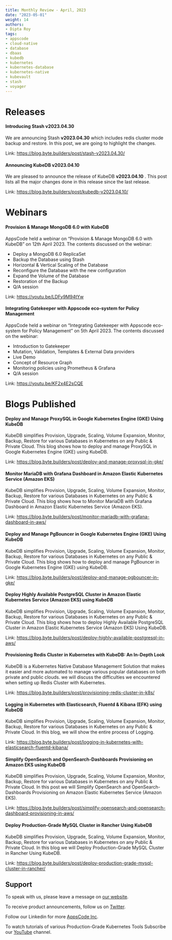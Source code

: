 ```yaml
---
title: Monthly Review - April, 2023
date: "2023-05-01"
weight: 14
authors:
- Dipta Roy
tags:
- appscode
- cloud-native
- database
- dbaas
- kubedb
- kubernetes
- kubernetes-database
- kubernetes-native
- kubevault
- stash
- voyager
---
```


# Releases


#### Introducing Stash v2023.04.30

We are announcing Stash **v2023.04.30** which includes redis cluster mode backup and restore. In this post, we are going to highlight the changes.

Link: https://blog.byte.builders/post/stash-v2023.04.30/


#### Announcing KubeDB v2023.04.10

We are pleased to announce the release of KubeDB **v2023.04.10** . This post lists all the major changes done in this release since the last release. 

Link: https://blog.byte.builders/post/kubedb-v2023.04.10/



# Webinars


#### Provision & Manage MongoDB 6.0 with KubeDB

AppsCode held a webinar on “Provision & Manage MongoDB 6.0 with KubeDB” on 12th April 2023. The contents discussed on the webinar:

- Deploy a MongoDB 6.0 ReplicaSet
- Backup the Database using Stash
- Horizontal & Vertical Scaling of the Database
- Reconfigure the Database with the new configuration
- Expand the Volume of the Database
- Restoration of the Backup
- Q/A session

Link: https://youtu.be/LDFy9M94tYw


#### Integrating Gatekeeper with Appscode eco-system for Policy Management

AppsCode held a webinar on “Integrating Gatekeeper with Appscode eco-system for Policy Management” on 5th April 2023. The contents discussed on the webinar:

- Introduction to Gatekeeper
- Mutation, Validation, Templates & External Data providers
- Live Demo
- Concept of Resource Graph
- Monitoring policies using Prometheus & Grafana
- Q/A session

Link: https://youtu.be/KF2x4E2sCQE



# Blogs Published


#### Deploy and Manage ProxySQL in Google Kubernetes Engine (GKE) Using KubeDB

KubeDB simplifies Provision, Upgrade, Scaling, Volume Expansion, Monitor, Backup, Restore for various Databases in Kubernetes on any Public & Private Cloud. This blog shows how to deploy and manage ProxySQL in Google Kubernetes Engine (GKE) using KubeDB.

Link: https://blog.byte.builders/post/deploy-and-manage-proxysql-in-gke/


#### Monitor MariaDB with Grafana Dashboard in Amazon Elastic Kubernetes Service (Amazon EKS)

KubeDB simplifies Provision, Upgrade, Scaling, Volume Expansion, Monitor, Backup, Restore for various Databases in Kubernetes on any Public & Private Cloud. This blog shows how to Monitor MariaDB with Grafana Dashboard in Amazon Elastic Kubernetes Service (Amazon EKS).

Link: https://blog.byte.builders/post/monitor-mariadb-with-grafana-dashboard-in-aws/

#### Deploy and Manage PgBouncer in Google Kubernetes Engine (GKE) Using KubeDB

KubeDB simplifies Provision, Upgrade, Scaling, Volume Expansion, Monitor, Backup, Restore for various Databases in Kubernetes on any Public & Private Cloud. This blog shows how to deploy and manage PgBouncer in Google Kubernetes Engine (GKE) using KubeDB.

Link: https://blog.byte.builders/post/deploy-and-manage-pgbouncer-in-gke/


#### Deploy Highly Available PostgreSQL Cluster in Amazon Elastic Kubernetes Service (Amazon EKS) using KubeDB

KubeDB simplifies Provision, Upgrade, Scaling, Volume Expansion, Monitor, Backup, Restore for various Databases in Kubernetes on any Public & Private Cloud. This blog shows how to deploy Highly Available PostgreSQL Cluster in Amazon Elastic Kubernetes Service (Amazon EKS) Using KubeDB.

Link: https://blog.byte.builders/post/deploy-highly-available-postgresql-in-aws/


#### Provisioning Redis Cluster in Kubernetes with KubeDB: An In-Depth Look

KubeDB is a Kubernetes Native Database Management Solution that makes it easier and more automated to manage various popular databases on both private and public clouds. we will discuss the difficulties we encountered when setting up Redis Cluster with Kubernetes.

Link: https://blog.byte.builders/post/provisioning-redis-cluster-in-k8s/


#### Logging in Kubernetes with Elasticsearch, Fluentd & Kibana (EFK) using KubeDB

KubeDB simplifies Provision, Upgrade, Scaling, Volume Expansion, Monitor, Backup, Restore for various Databases in Kubernetes on any Public & Private Cloud. In this blog, we will show the entire process of Logging.

Link: https://blog.byte.builders/post/logging-in-kubernetes-with-elasticsearch-fluentd-kibana/


#### Simplify OpenSearch and OpenSearch-Dashboards Provisioning on Amazon EKS using KubeDB

KubeDB simplifies Provision, Upgrade, Scaling, Volume Expansion, Monitor, Backup, Restore for various Databases in Kubernetes on any Public & Private Cloud. In this post we will Simplify OpenSearch and OpenSearch-Dashboards Provisioning on Amazon Elastic Kubernetes Service (Amazon EKS).

Link: https://blog.byte.builders/post/simplify-opensearch-and-opensearch-dashboard-provisioning-in-aws/


#### Deploy Production-Grade MySQL Cluster in Rancher Using KubeDB

KubeDB simplifies Provision, Upgrade, Scaling, Volume Expansion, Monitor, Backup, Restore for various Databases in Kubernetes on any Public & Private Cloud. In this blog we will Deploy Production-Grade MySQL Cluster in Rancher Using KubeDB.

Link: https://blog.byte.builders/post/deploy-production-grade-mysql-cluster-in-rancher/




## Support

To speak with us, please leave a message on [our website](https://appscode.com/contact/).

To receive product announcements, follow us on [Twitter](https://twitter.com/AppsCodeHQ/).

Follow our Linkedin for more [AppsCode Inc](https://www.linkedin.com/company/appscode/).

To watch tutorials of various Production-Grade Kubernetes Tools Subscribe our [YouTube](https://www.youtube.com/c/AppsCodeInc/) channel.
